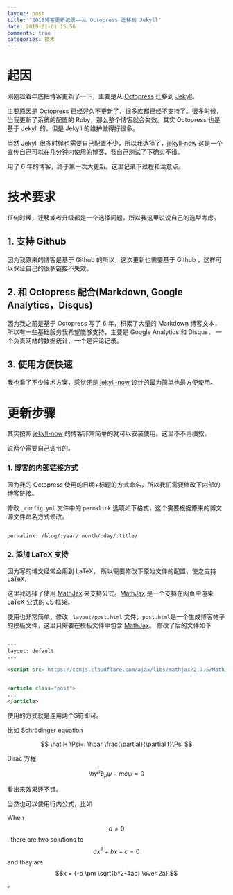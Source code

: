 ```yaml
---
layout: post
title: "2018博客更新记录——从 Octopress 迁移到 Jekyll"
date: 2019-01-01 15:56
comments: true
categories: 技术
---
```


# 起因

刚刚趁着年底把博客更新了一下，主要是从 [Octopress](http://octopress.org/) 迁移到 [Jekyll](https://jekyllrb.com/)。

主要原因是 Octopress 已经好久不更新了，很多库都已经不支持了。很多时候，当我更新了系统的配置的 Ruby，那么整个博客就会失效。其实 Octopress 也是基于 Jekyll 的，但是 Jekyll 的维护做得好很多。

当然 Jekyll 很多时候也需要自己配置不少，所以我选择了，[jekyll-now](https://github.com/barryclark/jekyll-now) 这是一个宣传自己可以在几分钟内使用的博客，我自己测试了下确实不错。

用了 6 年的博客，终于第一次大更新。这里记录下过程和注意点。

<!--more-->

# 技术要求

任何时候，迁移或者升级都是一个选择问题，所以我这里说说自己的选型考虑。

## 1. 支持 Github

因为我原来的博客是基于 Github 的所以，这次更新也需要基于 Github ，这样可以保证自己的很多链接不失效。

## 2. 和 Octopress 配合(Markdown, Google Analytics，Disqus)

因为我之前是基于 Octopress 写了 6 年，积累了大量的 Markdown 博客文本，所以有一些基础服务我希望能够支持，主要是 Google Analytics 和 Disqus， 一个负责网站的数据统计，一个是评论记录。

## 3. 使用方便快速

我也看了不少技术方案，感觉还是 [jekyll-now](https://github.com/barryclark/jekyll-now) 设计的最为简单也最方便使用。

# 更新步骤

其实按照 [jekyll-now](https://github.com/barryclark/jekyll-now) 的博客非常简单的就可以安装使用。这里不不再缀叙。

说两个需要自己调节的。

### 1. 博客的内部链接方式

因为我的 Octopress 使用的日期+标题的方式命名，所以我们需要修改下内部的博客链接。

修改 `_config.yml` 文件中的 `permalink` 选项如下格式，这个需要根据原来的博文源文件命名方式修改。

```bash

permalink: /blog/:year/:month/:day/:title/

```

### 2. 添加 LaTeX 支持

因为写的博文经常会用到 LaTeX， 所以需要修改下原始文件的配置，使之支持 LaTeX.

这里我选择了使用 [MathJax](https://www.mathjax.org/) 来支持公式。[MathJax](https://www.mathjax.org/) 是一个支持在网页中渲染 LaTeX 公式的 JS 框架。

使用也非常简单，修改 `_layout/post.html` 文件，`post.html`是一个生成博客帖子的模板文件，这里只需要在模板文件中包含 [MathJax](https://www.mathjax.org/)。 修改了后的文件如下

```html

---
layout: default
---

<script src='https://cdnjs.cloudflare.com/ajax/libs/mathjax/2.7.5/MathJax.js?config=TeX-MML-AM_CHTML' async></script>


<article class="post">
...
</article>


```

使用的方式就是连用两个$符即可。

比如 Schrödinger equation

$$
\hat H \Psi=i \hbar \frac{\partial}{\partial t}\Psi 
$$

Dirac 方程

$$
i \hbar \gamma^\mu \partial_\mu \psi - m c \psi = 0 
$$

看出来效果还不错。

当然也可以使用行内公式，比如  

When $$a \ne 0$$, there are two solutions to $$ ax^2 + bx + c = 0 $$ and they are
$$x = {-b \pm \sqrt{b^2-4ac} \over 2a}.$$。